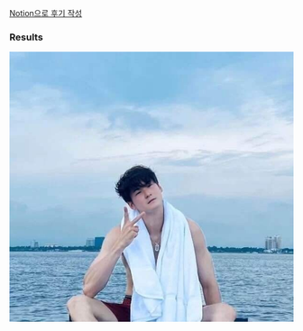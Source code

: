 [Notion으로 후기 작성](https://cheddar-fur-68b.notion.site/da8a1067fd354f54a03149025c2e5e99?pvs=4)

<h3>Results</h3>
<img src="/contents/outputs/output.png" alt="Alt text" title="Optional title">
